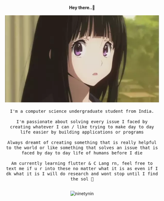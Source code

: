 <p align ="center">
<b>Hey there..👋</b>
<br>
<br>
<img src="images/1withbg.webp/" />
<br><br>
<samp>I'm a computer science undergraduate student from India.</samp>
<br><br>
<samp>I'm passionate about solving every issue I faced by creating whatever I can / like trying to make day to day life easier by building applications or programs</samp>
<br><br>
<samp>Always dreamt of creating something that is really helpful to the world or like something that solves an issue that is faced by day to day life of humans before I die</samp>
<br><br>
<samp>
Am currently learning flutter & C Lang rn, feel free to text me if u r into these no matter what it is as even if I dk what it is I will do research and wont stop until I find the sol 🙂</samp>
<br><br>
<p align="center"> <img src="https://komarev.com/ghpvc/?username=ninetynin" alt="ninetynin" /> </p> 
</p>